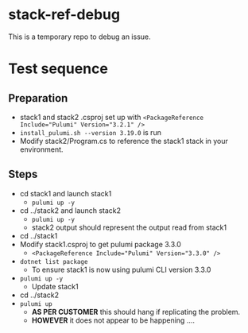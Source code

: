 # stack-ref-debug
This is a temporary repo to debug an issue.

# Test sequence

## Preparation
- stack1 and stack2 .csproj set up with `<PackageReference Include="Pulumi" Version="3.2.1" />`
- `install_pulumi.sh --version 3.19.0` is run
- Modify stack2/Program.cs to reference the stack1 stack in your environment.

## Steps
- cd stack1 and launch stack1
  - `pulumi up -y`
- cd ../stack2 and launch stack2
  - `pulumi up -y`
  - stack2 output should represent the output read from stack1
- cd ../stack1
- Modify stack1.csproj to get pulumi package 3.3.0
  - `<PackageReference Include="Pulumi" Version="3.3.0" />`
- `dotnet list package`
  - To ensure stack1 is now using pulumi CLI version 3.3.0 
- `pulumi up -y`
  - Update stack1
- cd ../stack2
- `pulumi up`
  - **AS PER CUSTOMER** this should hang if replicating the problem.
  - **HOWEVER** it does not appear to be happening ....
